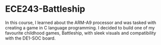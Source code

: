 # ECE243-Battleship

In this course, I learned about the ARM-A9 processor and was tasked with creating a game in C language programming. I decided to build one of my favourite childhood games, Battleship, with sleek visuals and compatibility with the DE1-SOC board.
